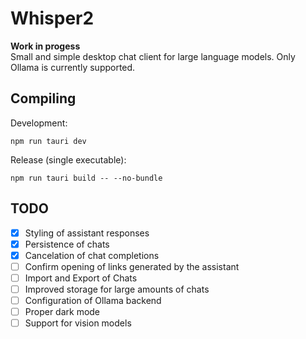 # Whisper2

**Work in progess**<br>
Small and simple desktop chat client for large language models.
Only Ollama is currently supported.

## Compiling
Development:
```
npm run tauri dev
```

Release (single executable):
```
npm run tauri build -- --no-bundle
```

## TODO
- [x] Styling of assistant responses
- [x] Persistence of chats
- [x] Cancelation of chat completions
- [ ] Confirm opening of links generated by the assistant
- [ ] Import and Export of Chats
- [ ] Improved storage for large amounts of chats
- [ ] Configuration of Ollama backend
- [ ] Proper dark mode
- [ ] Support for vision models

